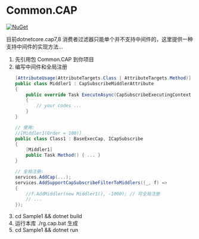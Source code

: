 # Common.CAP

[![NuGet](https://img.shields.io/nuget/v/Common.CAP.svg?style=flat)](https://www.nuget.org/packages/Common.CAP#versions-body-tab)

目前dotnetcore.cap7,8 消费者过滤器只能单个并不支持中间件的，这里提供一种支持中间件的实现方法...

1. 先引用包 Common.CAP 到你项目
2. 编写中间件和全局注册
   ```cs
   [AttributeUsage(AttributeTargets.Class | AttributeTargets.Method)]
   public class Middler1 : CapSubscribeMiddlerAttribute
   {
       public override Task ExecuteAsync(CapSubscribeExecutingContext context, CapSubscribeMiddlerExecuteFunc next)
       {
           // your codes ...
       }
   }
   
   // 使用:
   //[Middler1(Order = 100)]
   public class Class1 : BaseExecCap, ICapSubscribe
   {
       [Middler1]
       public Task Method() { ... }
   }
   
   // 全局注册:
   services.AddCap(...);
   services.AddSupportCapSubscribeFilterToMiddlers((_, f) => 
   {
       //f.AddMiddler(new Middler1(), -1000); // 可全局注册
       // ...
   });
   ```
3. cd Sample1 && dotnet build
4. 运行本库 ./rg.cap.bat 生成
5. cd Sample1 && dotnet run
